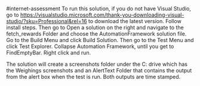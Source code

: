 #internet-assessment
To run this solution, if you do not have Visual Studio, go to https://visualstudio.microsoft.com/thank-you-downloading-visual-studio/?sku=Professional&rel=16 to download the latest version. 
Follow install steps. Then go to Open a solution on the right and navigate to the fetch_rewards Folder and choose the AutomationFramework solution file. Go to the Build Menu and click Build Solution. 
Then go to the Test Menu and click Test Explorer. Collapse Automation Framework, until you get to FindEmptyBar. Right click and run. 

The solution will create a screenshots folder under the C: drive which has the Weighings screenshots and an AlertText Folder that contains the output from the alert box when the test is run. Both outputs are time stamped.
